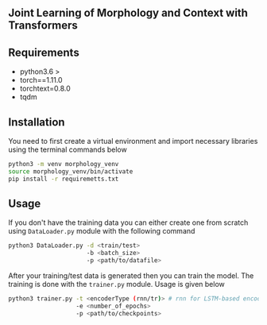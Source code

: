 ## Joint Learning of Morphology and Context with Transformers

## Requirements

- python3.6 >
- torch==1.11.0
- torchtext=0.8.0
- tqdm



## Installation

You need to first create a virtual environment and import necessary libraries using the terminal commands below

```bash
python3 -m venv morphology_venv
source morphology_venv/bin/activate
pip install -r requiremetts.txt
```



## Usage 

If you don't have the training data you can either create one from scratch using `DataLoader.py` module with the following command

```bash
python3 DataLoader.py -d <train/test> 
					  -b <batch_size>
                      -p <path/to/datafile>
```

After your training/test data is generated then you can train the model. The training is done with the `trainer.py` module. Usage is given below

```bash
python3 trainer.py -t <encoderType (rnn/tr)> # rnn for LSTM-based encoder-decoder and tr Transformer-based encoder-decoder
				   -e <number_of_epochs>
				   -p <path/to/checkpoints> 
```

